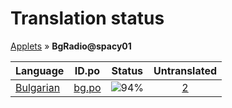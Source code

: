 # Translation status
[Applets](../../README.md) &#187; **BgRadio@spacy01**

Language | ID.po | Status | Untranslated
---------|:--:|:------:|:-----------:
[Bulgarian](../../language-status/bg.po) | [bg.po](po/bg.po) | ![94%](http://progressed.io/bar/94) | [2](untranslated-po/bg.po)
